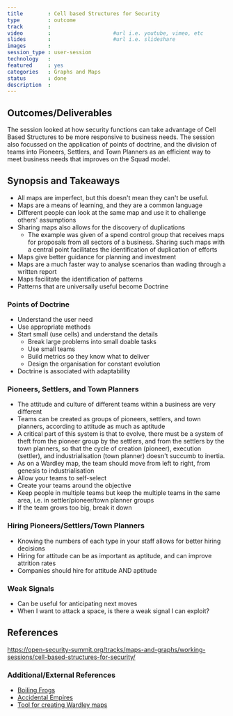 ```yaml
---
title        : Cell based Structures for Security
type         : outcome
track        :
video        :                    #url i.e. youtube, vimeo, etc
slides       :                    #url i.e. slideshare
images       :
session_type : user-session    
technology   :
featured     : yes
categories   : Graphs and Maps
status       : done
description  :
---
```


## Outcomes/Deliverables 
The session looked at how security functions can take advantage of Cell Based Structures to be more responsive to business needs. The session also focussed on the application of points of doctrine, and the division of teams into Pioneers, Settlers, and Town Planners as an efficient way to meet business needs that improves on the Squad model. 

## Synopsis and Takeaways
- All maps are imperfect, but this doesn't mean they can't be useful.
- Maps are a means of learning, and they are a common language
- Different people can look at the same map and use it to challenge others' assumptions 
- Sharing maps also allows for the discovery of duplications
   - The example was given of a spend control group that receives maps for proposals from all sectors of a business. Sharing such maps with a central point facilitates the identification of duplication of efforts
- Maps give better guidance for planning and investment
- Maps are a much faster way to analyse scenarios than wading through a written report
- Maps facilitate the identification of patterns
- Patterns that are universally useful become Doctrine

### Points of Doctrine
- Understand the user need
- Use appropriate methods
- Start small (use cells) and understand the details
   - Break large problems into small doable tasks
   - Use small teams
   - Build metrics so they know what to deliver
   - Design the organisation for constant evolution
- Doctrine is associated with adaptability
   
### Pioneers, Settlers, and Town Planners
- The attitude and culture of different teams within a business are very different
- Teams can be created as groups of pioneers, settlers, and town planners, according to attitude as much as aptitude 
- A critical part of this system is that to evolve, there must be a system of theft from the pioneer group by the settlers, and from the settlers by the town planners, so that the cycle of creation (pioneer), execution (settler), and industrialisation (town planner) doesn't succumb to inertia.
- As on a Wardley map, the team should move from left to right, from genesis to industrialisation
- Allow your teams to self-select
- Create your teams around the objective
- Keep people in multiple teams but keep the multiple teams in the same area, i.e. in settler/pioneer/town planner groups
- If the team grows too big, break it down

### Hiring Pioneers/Settlers/Town Planners
- Knowing the numbers of each type in your staff allows for better hiring decisions
- Hiring for attitude can be as important as aptitude, and can improve attrition rates
- Companies should hire for attitude AND aptitude

### Weak Signals
- Can be useful for anticipating next moves
- When I want to attack a space, is there a weak signal I can exploit?

## References

https://open-security-summit.org/tracks/maps-and-graphs/working-sessions/cell-based-structures-for-security/


### Additional/External References
- [Boiling Frogs](https://github.com/gchq/BoilingFrogs/blob/master/GCHQ_Boiling_Frogs.pdf)
- [Accidental Empires](https://www.amazon.co.uk/Accidental-Empires-Silicon-Millions-Competition/dp/0140258264)
- [Tool for creating Wardley maps](https://atlas2.wardleymaps.com)
